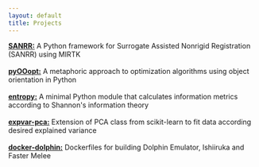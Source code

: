 ```yaml
---
layout: default
title: Projects
---
```

[**SANRR:**](https://github.com/ddfabbro/SANRR) A Python framework for Surrogate Assisted Nonrigid Registration (SANRR) using MIRTK
<br><br>
[**pyOOopt:**](https://github.com/ddfabbro/pyOOopt) A metaphoric approach to optimization algorithms using object orientation in Python
<br><br>
[**entropy:**](https://github.com/ddfabbro/entropy) A minimal Python module that calculates information metrics according to Shannon's information theory 
<br><br>
[**expvar-pca:**](https://github.com/ddfabbro/expvar-pca) Extension of PCA class from scikit-learn to fit data according desired explained variance 
<br><br>
[**docker-dolphin:**](https://github.com/ddfabbro/docker-dolphin) Dockerfiles for building Dolphin Emulator, Ishiiruka and Faster Melee
